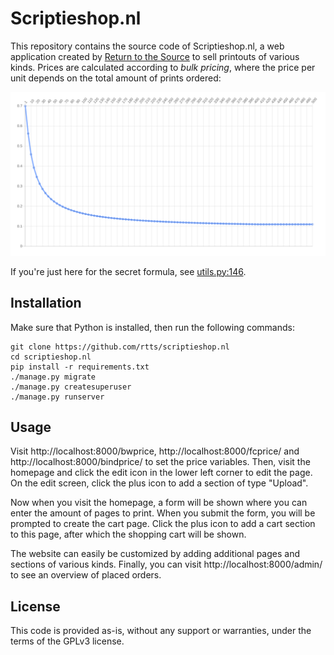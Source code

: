 Scriptieshop.nl
===============

This repository contains the source code of Scriptieshop.nl, a web
application created by
[Return to the Source](https://returntothesource.nl/en/) to sell
printouts of various kinds. Prices are calculated according to *bulk
pricing*, where the price per unit depends on the total amount of
prints ordered:

![Bulk pricing](bulk.png)

If you're just here for the secret formula, see
[utils.py:146](scriptieshop/utils.py#L146).


Installation
------------

Make sure that Python is installed, then run the following commands:

    git clone https://github.com/rtts/scriptieshop.nl
    cd scriptieshop.nl
    pip install -r requirements.txt
    ./manage.py migrate
    ./manage.py createsuperuser
    ./manage.py runserver


Usage
-----

Visit http://localhost:8000/bwprice, http://localhost:8000/fcprice/
and http://localhost:8000/bindprice/ to set the price variables. Then,
visit the homepage and click the edit icon in the lower left corner to
edit the page. On the edit screen, click the plus icon to add a
section of type "Upload".

Now when you visit the homepage, a form will be shown where you can
enter the amount of pages to print. When you submit the form, you will
be prompted to create the cart page. Click the plus icon to add a cart
section to this page, after which the shopping cart will be shown.

The website can easily be customized by adding additional pages and
sections of various kinds. Finally, you can visit
http://localhost:8000/admin/ to see an overview of placed orders.


License
-------

This code is provided as-is, without any support or warranties, under
the terms of the GPLv3 license.
